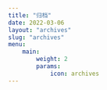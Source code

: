 ```yaml
---
title: "归档"
date: 2022-03-06
layout: "archives"
slug: "archives"
menu:
    main:
        weight: 2
        params: 
            icon: archives
---
```

